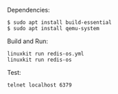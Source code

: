 Dependencies:
```
$ sudo apt install build-essential
$ sudo apt install qemu-system
```

Build and Run:
```
linuxkit run redis-os.yml
linuxkit run redis-os
```

Test:
```
telnet localhost 6379
```

